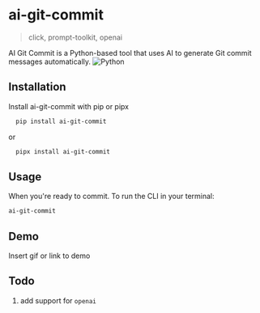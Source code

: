 
# ai-git-commit
> click, prompt-toolkit, openai

AI Git Commit is a Python-based tool that uses AI to generate Git commit messages automatically. 
![Python](https://img.shields.io/badge/python-3670A0?style=for-the-badge&logo=python&logoColor=ffdd54)


## Installation

Install ai-git-commit with pip or pipx

```bash
  pip install ai-git-commit
```
or
```bash
  pipx install ai-git-commit
```
## Usage

When you're ready to commit. To run the CLI in your terminal:

```bash
ai-git-commit
```
## Demo

Insert gif or link to demo


## Todo

1. add support for `openai`